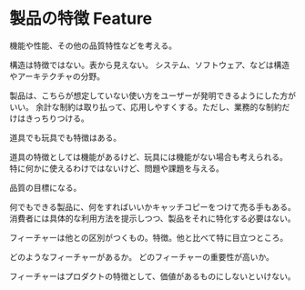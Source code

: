 # 製品の特徴 Feature

機能や性能、その他の品質特性などを考える。

構造は特徴ではない。表から見えない。
システム、ソフトウェア、などは構造やアーキテクチャの分野。

製品は、こちらが想定していない使い方をユーザーが発明できるようにした方がいい。
余計な制約は取り払って、応用しやすくする。ただし、業務的な制約だけはきっちりつける。

道具でも玩具でも特徴はある。

道具の特徴としては機能があるけど、玩具には機能がない場合も考えられる。
特に何かに使えるわけではないけど、問題や課題を与える。

品質の目標になる。

何でもできる製品に、何をすればいいかキャッチコピーをつけて売る手もある。消費者には具体的な利用方法を提示しつつ、製品をそれに特化する必要はない。

フィーチャーは他との区別がつくもの。特徴。他と比べて特に目立つところ。

どのようなフィーチャーがあるか。
どのフィーチャーの重要性が高いか。

フィーチャーはプロダクトの特徴として、価値があるものにしないといけない。
